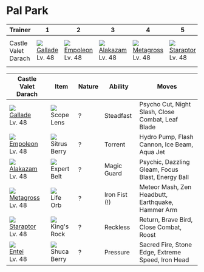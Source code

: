 # Pal Park

Trainer             | 1                                   | 2                                   | 3                                   | 4                                   | 5                                   | 6                                   
---                 | ---                                 | ---                                 | ---                                 | ---                                 | ---                                 | ---                                 
Castle Valet Darach | ![][475]<br> [Gallade]<br> Lv. 48   | ![][395]<br> [Empoleon]<br> Lv. 48  | ![][065]<br> [Alakazam]<br> Lv. 48  | ![][376]<br> [Metagross]<br> Lv. 48 | ![][398]<br> [Staraptor]<br> Lv. 48 | ![][244]<br> [Entei]<br> Lv. 48     

Castle Valet Darach                 | Item                               | Nature | Ability       | Moves                                            
---                                 | ---                                | --- | ---           | ---                                              
![][475]<br> [Gallade]<br> Lv. 48   | ![][scope-lens]<br> Scope Lens     | ? | Steadfast     | Psycho Cut, Night Slash, Close Combat, Leaf Blade
![][395]<br> [Empoleon]<br> Lv. 48  | ![][sitrus-berry]<br> Sitrus Berry | ? | Torrent       | Hydro Pump, Flash Cannon, Ice Beam, Aqua Jet     
![][065]<br> [Alakazam]<br> Lv. 48  | ![][expert-belt]<br> Expert Belt   | ? | Magic Guard   | Psychic, Dazzling Gleam, Focus Blast, Energy Ball
![][376]<br> [Metagross]<br> Lv. 48 | ![][life-orb]<br> Life Orb         | ? | Iron Fist (!) | Meteor Mash, Zen Headbutt, Earthquake, Hammer Arm
![][398]<br> [Staraptor]<br> Lv. 48 | ![][kings-rock]<br> King's Rock    | ? | Reckless      | Return, Brave Bird, Close Combat, Roost          
![][244]<br> [Entei]<br> Lv. 48     | ![][shuca-berry]<br> Shuca Berry   | ? | Pressure      | Sacred Fire, Stone Edge, Extreme Speed, Iron Head



[Alakazam]: ../../pokemon_changes/065/
[Entei]: ../../pokemon_changes/244/
[Metagross]: ../../pokemon_changes/376/
[Empoleon]: ../../pokemon_changes/395/
[Staraptor]: ../../pokemon_changes/398/
[Gallade]: ../../pokemon_changes/475/
[expert-belt]: ../img/items/expert-belt.png
[kings-rock]: ../img/items/kings-rock.png
[life-orb]: ../img/items/life-orb.png
[scope-lens]: ../img/items/scope-lens.png
[shuca-berry]: ../img/items/shuca-berry.png
[sitrus-berry]: ../img/items/sitrus-berry.png
[065]: ../img/pokemon/065.png
[244]: ../img/pokemon/244.png
[376]: ../img/pokemon/376.png
[395]: ../img/pokemon/395.png
[398]: ../img/pokemon/398.png
[475]: ../img/pokemon/475.png

